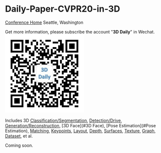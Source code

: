 # Daily-Paper-CVPR20-in-3D
[Conference Home](<http://cvpr2020.thecvf.com/>) Seattle, Washington 

Get more information, please subscribe the account "**3D Daily**" in Wechat.
![3D Daily](https://github.com/Pan3D/Daily-Paper-CVPR20/blob/master/3D_Daily.jpg)

Includes 3D [Classification/Segmentation](#Classification/Segmentation), [Detection/Drive](Detection/Drive), [Generation/Reconstruction](#Generation/Reconstruction), [3D Face](#3D Face), [Pose Estimation](#Pose Estimation), [Matching](#Matching), [Keypoints](#Keypoints), [Layout](#Layout), [Depth](#Depth), [Surfaces](#Surfaces), [Texture](#Texture), [Graph](#Graph), [Dataset](#Dataset), et al.

Coming soon.
